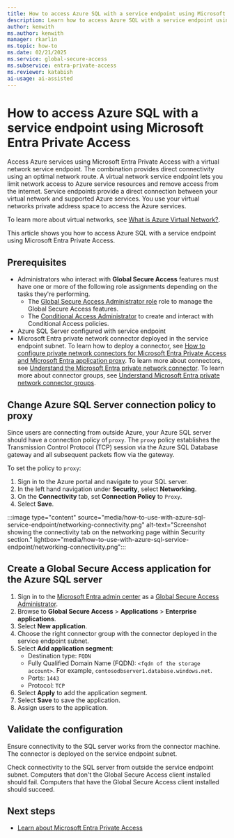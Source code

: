 ```yaml
---
title: How to access Azure SQL with a service endpoint using Microsoft Entra Private Access
description: Learn how to access Azure SQL with a service endpoint using Microsoft Entra Private Access.
author: kenwith    
ms.author: kenwith
manager: rkarlin
ms.topic: how-to
ms.date: 02/21/2025
ms.service: global-secure-access
ms.subservice: entra-private-access 
ms.reviewer: katabish
ai-usage: ai-assisted
---
```


# How to access Azure SQL with a service endpoint using Microsoft Entra Private Access

Access Azure services using Microsoft Entra Private Access with a virtual network service endpoint. The combination provides direct connectivity using an optimal network route. A virtual network service endpoint lets you limit network access to Azure service resources and remove access from the internet. Service endpoints provide a direct connection between your virtual network and supported Azure services. You use your virtual networks private address space to access the Azure services.

To learn more about virtual networks, see [What is Azure Virtual Network?](/azure/virtual-network/virtual-networks-overview).

This article shows you how to access Azure SQL with a service endpoint using Microsoft Entra Private Access.

## Prerequisites
- Administrators who interact with **Global Secure Access** features must have one or more of the following role assignments depending on the tasks they're performing.
   - The [Global Secure Access Administrator role](/azure/active-directory/roles/permissions-reference) role to manage the Global Secure Access features.
   - The [Conditional Access Administrator](/azure/active-directory/roles/permissions-reference#conditional-access-administrator) to create and interact with Conditional Access policies.
- Azure SQL Server configured with service endpoint 
- Microsoft Entra private network connector deployed in the service endpoint subnet. To learn how to deploy a connector, see [How to configure private network connectors for Microsoft Entra Private Access and Microsoft Entra application proxy](how-to-configure-connectors.md). To learn more about connectors, see [Understand the Microsoft Entra private network connector](concept-connectors.md). To learn more about connector groups, see [Understand Microsoft Entra private network connector groups](concept-connector-groups.md).

## Change Azure SQL Server connection policy to proxy 
Since users are connecting from outside Azure, your Azure SQL server should have a connection policy of `proxy`. The `proxy` policy establishes the Transmission Control Protocol (TCP) session via the Azure SQL Database gateway and all subsequent packets flow via the gateway. 

To set the policy to `proxy`: 
1. Sign in to the Azure portal and navigate to your SQL server.
1. In the left hand navigation under **Security**, select **Networking**. 
1. On the **Connectivity** tab, set **Connection Policy** to `Proxy`.
1. Select **Save**.

:::image type="content" source="media/how-to-use-with-azure-sql-service-endpoint/networking-connectivity.png" alt-text="Screenshot showing the connectivity tab on the networking page within Security section." lightbox="media/how-to-use-with-azure-sql-service-endpoint/networking-connectivity.png":::

## Create a Global Secure Access application for the Azure SQL server
1. Sign in to the [Microsoft Entra admin center](https://entra.microsoft.com) as a [Global Secure Access Administrator](/azure/active-directory/roles/permissions-reference#global-secure-access-administrator).
1. Browse to **Global Secure Access** > **Applications** > **Enterprise applications**.
1. Select **New application**. 
1. Choose the right connector group with the connector deployed in the service endpoint subnet.
1. Select **Add application segment**:
    - Destination type: `FQDN` 
    - Fully Qualified Domain Name (FQDN): `<fqdn of the storage account>`. For example, `contosodbserver1.database.windows.net`.
    - Ports: `1443`
    - Protocol: `TCP`
1. Select **Apply** to add the application segment.
1. Select **Save** to save the application.
1. Assign users to the application. 

## Validate the configuration
Ensure connectivity to the SQL server works from the connector machine. The connector is deployed on the service endpoint subnet. 

Check connectivity to the SQL server from outside the service endpoint subnet. Computers that don't the Global Secure Access client installed should fail. Computers that have the Global Secure Access client installed should succeed.

## Next steps
- [Learn about Microsoft Entra Private Access](concept-private-access.md)
